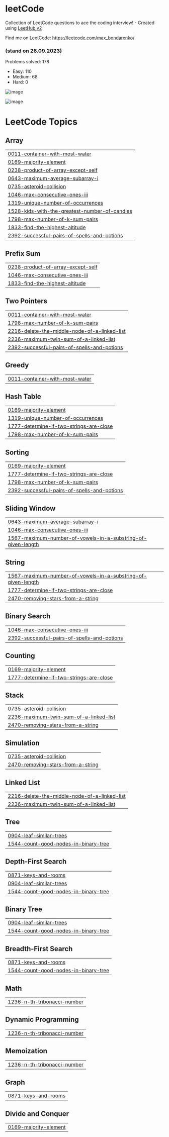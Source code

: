 # leetCode
Collection of LeetCode questions to ace the coding interview! - Created using [LeetHub v2](https://github.com/arunbhardwaj/LeetHub-2.0)

Find me on LeetCode: https://leetcode.com/max_bondarenko/

### (stand on 26.09.2023)
Problems solved: 178
- Easy: 110
- Medium: 68
- Hard: 0

![image](https://github.com/Maksym-Bondarenko/leetCode/assets/45164667/3dca58a4-9d72-4564-9705-ac41b7d75d9f)

![image](https://github.com/Maksym-Bondarenko/leetCode/assets/45164667/fceb0d73-3e18-4008-b1fb-89912b1b07ca)


<!---LeetCode Topics Start-->
# LeetCode Topics
## Array
|  |
| ------- |
| [0011-container-with-most-water](https://github.com/Maksym-Bondarenko/leetCode/tree/master/0011-container-with-most-water) |
| [0169-majority-element](https://github.com/Maksym-Bondarenko/leetCode/tree/master/0169-majority-element) |
| [0238-product-of-array-except-self](https://github.com/Maksym-Bondarenko/leetCode/tree/master/0238-product-of-array-except-self) |
| [0643-maximum-average-subarray-i](https://github.com/Maksym-Bondarenko/leetCode/tree/master/0643-maximum-average-subarray-i) |
| [0735-asteroid-collision](https://github.com/Maksym-Bondarenko/leetCode/tree/master/0735-asteroid-collision) |
| [1046-max-consecutive-ones-iii](https://github.com/Maksym-Bondarenko/leetCode/tree/master/1046-max-consecutive-ones-iii) |
| [1319-unique-number-of-occurrences](https://github.com/Maksym-Bondarenko/leetCode/tree/master/1319-unique-number-of-occurrences) |
| [1528-kids-with-the-greatest-number-of-candies](https://github.com/Maksym-Bondarenko/leetCode/tree/master/1528-kids-with-the-greatest-number-of-candies) |
| [1798-max-number-of-k-sum-pairs](https://github.com/Maksym-Bondarenko/leetCode/tree/master/1798-max-number-of-k-sum-pairs) |
| [1833-find-the-highest-altitude](https://github.com/Maksym-Bondarenko/leetCode/tree/master/1833-find-the-highest-altitude) |
| [2392-successful-pairs-of-spells-and-potions](https://github.com/Maksym-Bondarenko/leetCode/tree/master/2392-successful-pairs-of-spells-and-potions) |
## Prefix Sum
|  |
| ------- |
| [0238-product-of-array-except-self](https://github.com/Maksym-Bondarenko/leetCode/tree/master/0238-product-of-array-except-self) |
| [1046-max-consecutive-ones-iii](https://github.com/Maksym-Bondarenko/leetCode/tree/master/1046-max-consecutive-ones-iii) |
| [1833-find-the-highest-altitude](https://github.com/Maksym-Bondarenko/leetCode/tree/master/1833-find-the-highest-altitude) |
## Two Pointers
|  |
| ------- |
| [0011-container-with-most-water](https://github.com/Maksym-Bondarenko/leetCode/tree/master/0011-container-with-most-water) |
| [1798-max-number-of-k-sum-pairs](https://github.com/Maksym-Bondarenko/leetCode/tree/master/1798-max-number-of-k-sum-pairs) |
| [2216-delete-the-middle-node-of-a-linked-list](https://github.com/Maksym-Bondarenko/leetCode/tree/master/2216-delete-the-middle-node-of-a-linked-list) |
| [2236-maximum-twin-sum-of-a-linked-list](https://github.com/Maksym-Bondarenko/leetCode/tree/master/2236-maximum-twin-sum-of-a-linked-list) |
| [2392-successful-pairs-of-spells-and-potions](https://github.com/Maksym-Bondarenko/leetCode/tree/master/2392-successful-pairs-of-spells-and-potions) |
## Greedy
|  |
| ------- |
| [0011-container-with-most-water](https://github.com/Maksym-Bondarenko/leetCode/tree/master/0011-container-with-most-water) |
## Hash Table
|  |
| ------- |
| [0169-majority-element](https://github.com/Maksym-Bondarenko/leetCode/tree/master/0169-majority-element) |
| [1319-unique-number-of-occurrences](https://github.com/Maksym-Bondarenko/leetCode/tree/master/1319-unique-number-of-occurrences) |
| [1777-determine-if-two-strings-are-close](https://github.com/Maksym-Bondarenko/leetCode/tree/master/1777-determine-if-two-strings-are-close) |
| [1798-max-number-of-k-sum-pairs](https://github.com/Maksym-Bondarenko/leetCode/tree/master/1798-max-number-of-k-sum-pairs) |
## Sorting
|  |
| ------- |
| [0169-majority-element](https://github.com/Maksym-Bondarenko/leetCode/tree/master/0169-majority-element) |
| [1777-determine-if-two-strings-are-close](https://github.com/Maksym-Bondarenko/leetCode/tree/master/1777-determine-if-two-strings-are-close) |
| [1798-max-number-of-k-sum-pairs](https://github.com/Maksym-Bondarenko/leetCode/tree/master/1798-max-number-of-k-sum-pairs) |
| [2392-successful-pairs-of-spells-and-potions](https://github.com/Maksym-Bondarenko/leetCode/tree/master/2392-successful-pairs-of-spells-and-potions) |
## Sliding Window
|  |
| ------- |
| [0643-maximum-average-subarray-i](https://github.com/Maksym-Bondarenko/leetCode/tree/master/0643-maximum-average-subarray-i) |
| [1046-max-consecutive-ones-iii](https://github.com/Maksym-Bondarenko/leetCode/tree/master/1046-max-consecutive-ones-iii) |
| [1567-maximum-number-of-vowels-in-a-substring-of-given-length](https://github.com/Maksym-Bondarenko/leetCode/tree/master/1567-maximum-number-of-vowels-in-a-substring-of-given-length) |
## String
|  |
| ------- |
| [1567-maximum-number-of-vowels-in-a-substring-of-given-length](https://github.com/Maksym-Bondarenko/leetCode/tree/master/1567-maximum-number-of-vowels-in-a-substring-of-given-length) |
| [1777-determine-if-two-strings-are-close](https://github.com/Maksym-Bondarenko/leetCode/tree/master/1777-determine-if-two-strings-are-close) |
| [2470-removing-stars-from-a-string](https://github.com/Maksym-Bondarenko/leetCode/tree/master/2470-removing-stars-from-a-string) |
## Binary Search
|  |
| ------- |
| [1046-max-consecutive-ones-iii](https://github.com/Maksym-Bondarenko/leetCode/tree/master/1046-max-consecutive-ones-iii) |
| [2392-successful-pairs-of-spells-and-potions](https://github.com/Maksym-Bondarenko/leetCode/tree/master/2392-successful-pairs-of-spells-and-potions) |
## Counting
|  |
| ------- |
| [0169-majority-element](https://github.com/Maksym-Bondarenko/leetCode/tree/master/0169-majority-element) |
| [1777-determine-if-two-strings-are-close](https://github.com/Maksym-Bondarenko/leetCode/tree/master/1777-determine-if-two-strings-are-close) |
## Stack
|  |
| ------- |
| [0735-asteroid-collision](https://github.com/Maksym-Bondarenko/leetCode/tree/master/0735-asteroid-collision) |
| [2236-maximum-twin-sum-of-a-linked-list](https://github.com/Maksym-Bondarenko/leetCode/tree/master/2236-maximum-twin-sum-of-a-linked-list) |
| [2470-removing-stars-from-a-string](https://github.com/Maksym-Bondarenko/leetCode/tree/master/2470-removing-stars-from-a-string) |
## Simulation
|  |
| ------- |
| [0735-asteroid-collision](https://github.com/Maksym-Bondarenko/leetCode/tree/master/0735-asteroid-collision) |
| [2470-removing-stars-from-a-string](https://github.com/Maksym-Bondarenko/leetCode/tree/master/2470-removing-stars-from-a-string) |
## Linked List
|  |
| ------- |
| [2216-delete-the-middle-node-of-a-linked-list](https://github.com/Maksym-Bondarenko/leetCode/tree/master/2216-delete-the-middle-node-of-a-linked-list) |
| [2236-maximum-twin-sum-of-a-linked-list](https://github.com/Maksym-Bondarenko/leetCode/tree/master/2236-maximum-twin-sum-of-a-linked-list) |
## Tree
|  |
| ------- |
| [0904-leaf-similar-trees](https://github.com/Maksym-Bondarenko/leetCode/tree/master/0904-leaf-similar-trees) |
| [1544-count-good-nodes-in-binary-tree](https://github.com/Maksym-Bondarenko/leetCode/tree/master/1544-count-good-nodes-in-binary-tree) |
## Depth-First Search
|  |
| ------- |
| [0871-keys-and-rooms](https://github.com/Maksym-Bondarenko/leetCode/tree/master/0871-keys-and-rooms) |
| [0904-leaf-similar-trees](https://github.com/Maksym-Bondarenko/leetCode/tree/master/0904-leaf-similar-trees) |
| [1544-count-good-nodes-in-binary-tree](https://github.com/Maksym-Bondarenko/leetCode/tree/master/1544-count-good-nodes-in-binary-tree) |
## Binary Tree
|  |
| ------- |
| [0904-leaf-similar-trees](https://github.com/Maksym-Bondarenko/leetCode/tree/master/0904-leaf-similar-trees) |
| [1544-count-good-nodes-in-binary-tree](https://github.com/Maksym-Bondarenko/leetCode/tree/master/1544-count-good-nodes-in-binary-tree) |
## Breadth-First Search
|  |
| ------- |
| [0871-keys-and-rooms](https://github.com/Maksym-Bondarenko/leetCode/tree/master/0871-keys-and-rooms) |
| [1544-count-good-nodes-in-binary-tree](https://github.com/Maksym-Bondarenko/leetCode/tree/master/1544-count-good-nodes-in-binary-tree) |
## Math
|  |
| ------- |
| [1236-n-th-tribonacci-number](https://github.com/Maksym-Bondarenko/leetCode/tree/master/1236-n-th-tribonacci-number) |
## Dynamic Programming
|  |
| ------- |
| [1236-n-th-tribonacci-number](https://github.com/Maksym-Bondarenko/leetCode/tree/master/1236-n-th-tribonacci-number) |
## Memoization
|  |
| ------- |
| [1236-n-th-tribonacci-number](https://github.com/Maksym-Bondarenko/leetCode/tree/master/1236-n-th-tribonacci-number) |
## Graph
|  |
| ------- |
| [0871-keys-and-rooms](https://github.com/Maksym-Bondarenko/leetCode/tree/master/0871-keys-and-rooms) |
## Divide and Conquer
|  |
| ------- |
| [0169-majority-element](https://github.com/Maksym-Bondarenko/leetCode/tree/master/0169-majority-element) |
<!---LeetCode Topics End-->